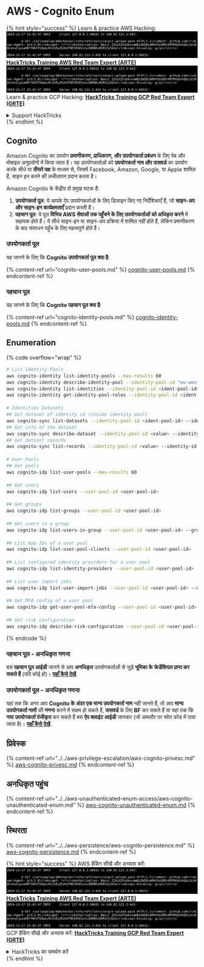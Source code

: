 # AWS - Cognito Enum

{% hint style="success" %}
Learn & practice AWS Hacking:<img src="../../../../.gitbook/assets/image (1).png" alt="" data-size="line">[**HackTricks Training AWS Red Team Expert (ARTE)**](https://training.hacktricks.xyz/courses/arte)<img src="../../../../.gitbook/assets/image (1).png" alt="" data-size="line">\
Learn & practice GCP Hacking: <img src="../../../../.gitbook/assets/image (2).png" alt="" data-size="line">[**HackTricks Training GCP Red Team Expert (GRTE)**<img src="../../../../.gitbook/assets/image (2).png" alt="" data-size="line">](https://training.hacktricks.xyz/courses/grte)

<details>

<summary>Support HackTricks</summary>

* Check the [**subscription plans**](https://github.com/sponsors/carlospolop)!
* **Join the** 💬 [**Discord group**](https://discord.gg/hRep4RUj7f) or the [**telegram group**](https://t.me/peass) or **follow** us on **Twitter** 🐦 [**@hacktricks\_live**](https://twitter.com/hacktricks\_live)**.**
* **Share hacking tricks by submitting PRs to the** [**HackTricks**](https://github.com/carlospolop/hacktricks) and [**HackTricks Cloud**](https://github.com/carlospolop/hacktricks-cloud) github repos.

</details>
{% endhint %}

## Cognito

Amazon Cognito का उपयोग **प्रमाणीकरण, प्राधिकरण, और उपयोगकर्ता प्रबंधन** के लिए वेब और मोबाइल अनुप्रयोगों में किया जाता है। यह उपयोगकर्ताओं को **उपयोगकर्ता नाम और पासवर्ड** का उपयोग करके सीधे या **तीसरे पक्ष** के माध्यम से, जिसमें Facebook, Amazon, Google, या Apple शामिल हैं, साइन इन करने की लचीलापन प्रदान करता है।

Amazon Cognito के केंद्रीय दो प्रमुख घटक हैं:

1. **उपयोगकर्ता पूल**: ये आपके ऐप उपयोगकर्ताओं के लिए डिज़ाइन किए गए निर्देशिकाएँ हैं, जो **साइन-अप और साइन-इन कार्यक्षमताएँ** प्रदान करती हैं।
2. **पहचान पूल**: ये पूल **विभिन्न AWS सेवाओं तक पहुँचने के लिए उपयोगकर्ताओं को अधिकृत करने** में सहायक होते हैं। ये सीधे साइन-इन या साइन-अप प्रक्रिया में शामिल नहीं होते हैं, लेकिन प्रमाणीकरण के बाद संसाधन पहुँच के लिए महत्वपूर्ण होते हैं।

### **उपयोगकर्ता पूल**

यह जानने के लिए कि **Cognito उपयोगकर्ता पूल क्या है**:

{% content-ref url="cognito-user-pools.md" %}
[cognito-user-pools.md](cognito-user-pools.md)
{% endcontent-ref %}

### **पहचान पूल**

यह जानने के लिए कि **Cognito पहचान पूल क्या है**:

{% content-ref url="cognito-identity-pools.md" %}
[cognito-identity-pools.md](cognito-identity-pools.md)
{% endcontent-ref %}

## Enumeration

{% code overflow="wrap" %}
```bash
# List Identity Pools
aws cognito-identity list-identity-pools --max-results 60
aws cognito-identity describe-identity-pool --identity-pool-id "eu-west-2:38b294756-2578-8246-9074-5367fc9f5367"
aws cognito-identity list-identities --identity-pool-id <ident-pool-id> --max-results 60
aws cognito-identity get-identity-pool-roles --identity-pool-id <ident-pool-id>

# Identities Datasets
## Get dataset of identity id (inside identity pool)
aws cognito-sync list-datasets --identity-pool-id <ident-pool-id> --identity-id <ident-id>
## Get info of the dataset
aws cognito-sync describe-dataset --identity-pool-id <value> --identity-id <value> --dataset-name <value>
## Get dataset records
aws cognito-sync list-records --identity-pool-id <value> --identity-id <value> --dataset-name <value>

# User Pools
## Get pools
aws cognito-idp list-user-pools --max-results 60

## Get users
aws cognito-idp list-users --user-pool-id <user-pool-id>

## Get groups
aws cognito-idp list-groups --user-pool-id <user-pool-id>

## Get users in a group
aws cognito-idp list-users-in-group --user-pool-id <user-pool-id> --group-name <group-name>

## List App IDs of a user pool
aws cognito-idp list-user-pool-clients --user-pool-id <user-pool-id>

## List configured identity providers for a user pool
aws cognito-idp list-identity-providers --user-pool-id <user-pool-id>

## List user import jobs
aws cognito-idp list-user-import-jobs --user-pool-id <user-pool-id> --max-results 60

## Get MFA config of a user pool
aws cognito-idp get-user-pool-mfa-config --user-pool-id <user-pool-id>

## Get risk configuration
aws cognito-idp describe-risk-configuration --user-pool-id <user-pool-id>
```
{% endcode %}

### पहचान पूल - अनधिकृत गणना

बस **पहचान पूल आईडी** जानने से आप **अनधिकृत** उपयोगकर्ताओं से जुड़े **भूमिका के क्रेडेंशियल प्राप्त कर सकते हैं** (यदि कोई हो)। [**यहाँ कैसे देखें**](cognito-identity-pools.md#accessing-iam-roles).

### उपयोगकर्ता पूल - अनधिकृत गणना

यहां तक कि अगर आप **Cognito के अंदर एक मान्य उपयोगकर्ता नाम** नहीं जानते हैं, तो आप **मान्य** **उपयोगकर्ता नामों** की **गणना** करने में सक्षम हो सकते हैं, **पासवर्ड** के लिए **BF** कर सकते हैं या यहां तक कि **नया उपयोगकर्ता पंजीकृत** कर सकते हैं बस **ऐप क्लाइंट आईडी** जानकर (जो आमतौर पर स्रोत कोड में पाया जाता है)। [**यहाँ कैसे देखें**](cognito-user-pools.md#registration)**.**

## प्रिवेस्क

{% content-ref url="../../aws-privilege-escalation/aws-cognito-privesc.md" %}
[aws-cognito-privesc.md](../../aws-privilege-escalation/aws-cognito-privesc.md)
{% endcontent-ref %}

## अनधिकृत पहुंच

{% content-ref url="../../aws-unauthenticated-enum-access/aws-cognito-unauthenticated-enum.md" %}
[aws-cognito-unauthenticated-enum.md](../../aws-unauthenticated-enum-access/aws-cognito-unauthenticated-enum.md)
{% endcontent-ref %}

## स्थिरता

{% content-ref url="../../aws-persistence/aws-cognito-persistence.md" %}
[aws-cognito-persistence.md](../../aws-persistence/aws-cognito-persistence.md)
{% endcontent-ref %}

{% hint style="success" %}
AWS हैकिंग सीखें और अभ्यास करें:<img src="../../../../.gitbook/assets/image (1).png" alt="" data-size="line">[**HackTricks Training AWS Red Team Expert (ARTE)**](https://training.hacktricks.xyz/courses/arte)<img src="../../../../.gitbook/assets/image (1).png" alt="" data-size="line">\
GCP हैकिंग सीखें और अभ्यास करें: <img src="../../../../.gitbook/assets/image (2).png" alt="" data-size="line">[**HackTricks Training GCP Red Team Expert (GRTE)**<img src="../../../../.gitbook/assets/image (2).png" alt="" data-size="line">](https://training.hacktricks.xyz/courses/grte)

<details>

<summary>HackTricks का समर्थन करें</summary>

* [**सदस्यता योजनाएँ**](https://github.com/sponsors/carlospolop) देखें!
* **💬 [**Discord समूह**](https://discord.gg/hRep4RUj7f) या [**टेलीग्राम समूह**](https://t.me/peass) में शामिल हों या **Twitter** पर हमें **फॉलो करें** 🐦 [**@hacktricks\_live**](https://twitter.com/hacktricks\_live)**.**
* **हैकिंग ट्रिक्स साझा करें और [**HackTricks**](https://github.com/carlospolop/hacktricks) और [**HackTricks Cloud**](https://github.com/carlospolop/hacktricks-cloud) गिटहब रिपोजिटरी में PR सबमिट करें।**

</details>
{% endhint %}
